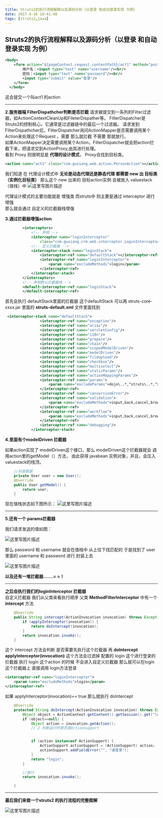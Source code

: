 ```yaml
---
title: Struts2的执行流程解释以及源码分析（以登录 和自动登录实现 为例）
date: 2017-4-16 10:41:48
tags: [struts2,java]
---
```


## Struts2的执行流程解释以及源码分析（以登录 和自动登录实现 为例） ##

``` xml
<body>
    <form action="${pageContext.request.contextPath}/act1" method="post">
    	用户名：<input type="text" name="username"/><br/>
    	密码：<input type="text" name="password"/><br/>
    	<input type="submit" value="登录"/>
    </form>
  </body>
```
这会提交一个叫act1  的action

----------


**2.服务器端  FilterDispathcher判断是否拦截**
请求被提交到一系列的Filter过滤器，如ActionContextCleanUp和FileterDispather等。
FilterDispatcher是Struts2的控制核心，它通常是过滤器链中的最后一个过滤器。
请求发到FilterDispathcher后，FilterDispatcher询问ActionMapper是否需要调用某个Action来处理这个Request ，需要 那么就拦截 不需要 那就放行。  
如果ActionMapper决定需要调用某个Action，FilterDispatcher就会把action拦截下来，把请求交到ActionProxy,由其进行处理。  
看到 Proxy 则很明显是 **代理的设计模式**， Proxy会找到目标类。

``` xml
<action name="act1" class="com.guxiang.web.action.PersonAction"></action>
```
我们知道 在 代理设计模式中 **无论是动态代理还是静态代理 都需要 new 出 目标类  （实例化目标类）**
那么这个 new 出来的 目标action实例 会被放入 valuestack（值栈）中
![这里写图片描述](http://img.blog.csdn.net/20170315181928184?watermark/2/text/aHR0cDovL2Jsb2cuY3Nkbi5uZXQvbXlfX1N1bl8=/font/5a6L5L2T/fontsize/400/fill/I0JBQkFCMA==/dissolve/70/gravity/SouthEast)

代理设计模式的主要功能就是 增强类  而struts中 则主要是通过 interceptor 进行增强  
 那么就会通过 自定义的拦截器栈增强

**3.通过拦截器增强action**
``` xml
		<interceptors>
			<!-- 声明 -->
			<interceptor name="loginInterceptor"
				class="com.guxiang.crm.web.interceptor.LoginInterceptor"></interceptor>
			<!-- 定义拦截器 -->
			<interceptor-stack name="loginStack">
				<interceptor-ref name="defaultStack"></interceptor-ref>
				<interceptor-ref name="loginInterceptor">
					<param name="excludeMethods">login</param>
				</interceptor-ref>
			</interceptor-stack>
		</interceptors>
		<!-- 声明默认拦截器栈 -->
		<default-interceptor-ref name="loginStack">
		</default-interceptor-ref>
```

首先会执行 defaultStack里面的拦截器
这个defaultStack 可以再 struts-core-xxxx.jar  里面的  **struts-default.xml** 文件里面找到
``` xml
 <interceptor-stack name="defaultStack">
                <interceptor-ref name="exception"/>
                <interceptor-ref name="alias"/>
                <interceptor-ref name="servletConfig"/>
                <interceptor-ref name="i18n"/>
                <interceptor-ref name="prepare"/>
                <interceptor-ref name="chain"/>
                <interceptor-ref name="scopedModelDriven"/>
                <interceptor-ref name="modelDriven"/>
                <interceptor-ref name="fileUpload"/>
                <interceptor-ref name="checkbox"/>
                <interceptor-ref name="multiselect"/>
                <interceptor-ref name="staticParams"/>
                <interceptor-ref name="actionMappingParams"/>
                <interceptor-ref name="params">
                    <param name="excludeParams">dojo\..*,^struts\..*,^session\..*,^request\..*,^application\..*,^servlet(Request|Response)\..*,parameters\...*</param>
                </interceptor-ref>
                <interceptor-ref name="conversionError"/>
                <interceptor-ref name="validation">
                    <param name="excludeMethods">input,back,cancel,browse</param>
                </interceptor-ref>
                <interceptor-ref name="workflow">
                    <param name="excludeMethods">input,back,cancel,browse</param>
                </interceptor-ref>
                <interceptor-ref name="debugging"/>
            </interceptor-stack>
```
**4.里面有个modelDriven 拦截器**

 如果action实现了 modelDriven这个接口，那么 modelDriven这个拦截器就会 调用action里的getModel（）方法， 由此获得 javabean 实例对象，并且，会压入 valuestack的栈顶。    
``` java
	//封装数据
	private User user = new User();
	@Override
	public User getModel() {
		return user;
	}
```
现在值栈状态如下图所示：
 ![这里写图片描述](http://img.blog.csdn.net/20170315200508140?watermark/2/text/aHR0cDovL2Jsb2cuY3Nkbi5uZXQvbXlfX1N1bl8=/font/5a6L5L2T/fontsize/400/fill/I0JBQkFCMA==/dissolve/70/gravity/SouthEast)



----------


**5.还有一个 params拦截器**


我们请求发送的值如图：

![这里写图片描述](http://img.blog.csdn.net/20170315201431426?watermark/2/text/aHR0cDovL2Jsb2cuY3Nkbi5uZXQvbXlfX1N1bl8=/font/5a6L5L2T/fontsize/400/fill/I0JBQkFCMA==/dissolve/70/gravity/SouthEast)

那么 password  和 username 就会在值栈中  从上往下找匹配的
于是找到了 user 里面的  username 和 password 进行 封装上去

![这里写图片描述](http://img.blog.csdn.net/20170315201826285?watermark/2/text/aHR0cDovL2Jsb2cuY3Nkbi5uZXQvbXlfX1N1bl8=/font/5a6L5L2T/fontsize/400/fill/I0JBQkFCMA==/dissolve/70/gravity/SouthEast)

**以及还有一堆拦截器.......= =！**

----------


**之后会执行我们的loginInterceptor 拦截器**  
自定义拦截器   我们从父类来看执行顺序
父类 **MethodFilterInterceptor** 中有一个 **intercept** 方法
```java
    @Override
    public String intercept(ActionInvocation invocation) throws Exception {
        if (applyInterceptor(invocation)) {
            return doIntercept(invocation);
        }
        return invocation.invoke();
    }
```
这个 intercept 方法会判断  是否需要先执行这个拦截器 再  **doIntercept**
**applyInterceptor(invocation)** 这个方法会过滤掉  配置的 login 这个进行登录的拦截器
执行 login 这个action 的时候  不会进入自定义拦截器
那么就可以在login这个拦截器上 直接调用 login方法登录

``` xml
<interceptor-ref name="loginInterceptor">
	<param name="excludeMethods">login</param>
</interceptor-ref>
```
如果 applyInterceptor(invocation)== true
那么就执行  doIntercept


```java
	@Override
	protected String doIntercept(ActionInvocation invocation) throws Exception {
		Object object = ActionContext.getContext().getSession().get("loginUser");
		if (object==null) {
			Object action = invocation.getAction();
			// 2 判断运行时是否是ActionSupport


			if (action instanceof ActionSupport) {
				ActionSupport actionSupport = (ActionSupport) action;
				actionSupport.addFieldError("", "请登录");
			}
			return "login";
		}

		//放行
		return invocation.invoke();

	}
```

------

**最后我们来做一个struts2 的执行流程的完整图解**

![这里写图片描述](http://img.blog.csdn.net/20170315210137057?watermark/2/text/aHR0cDovL2Jsb2cuY3Nkbi5uZXQvbXlfX1N1bl8=/font/5a6L5L2T/fontsize/400/fill/I0JBQkFCMA==/dissolve/70/gravity/SouthEast)
